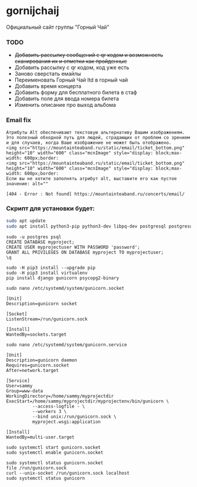 # gornijchaij
Официальный сайт группы "Горный Чай"

### TODO
- ~~Добавить рассылку сообщений с qr кодом и возможность сканирования их и отметки как пройденные~~
- Добавить рассылку с qr кодом, код уже есть
- Заново сверстать емайлы
- Переименовать Горный Чай ltd в горный чай
- Добавить время концерта
- Добавить форму для бесплатного билета в стаф
- Добавить поле для ввода номера билета
- Изменить описание про выход альбома

### Email fix

```
Атрибуты Alt обеспечивают текстовую альтернативу Вашим изображениям.
Это полезный обходной путь для людей, страдающих от проблем со зрением и для случаев, когда Ваше изображение не может быть отображено.
<img src="https://mountainteaband.ru/static/email/ticket_bottom.png" height="10" width="600" class="mcnImage" style="display: block;max-width: 600px;border:
<img src="https://mountainteaband.ru/static/email/ticket_bottom.png" height="10" width="600" class="mcnImage" style="display: block;max-width: 600px;border:
Если вы не хотите заполнять атрибут alt, выставите его как пустое значение: alt=""
```

```
[404 - Error : Not found] https://mountainteaband.ru/concerts/email/
```

### Скрипт для установки будет:

```bash
sudo apt update
sudo apt install python3-pip python3-dev libpq-dev postgresql postgresql-contrib nginx curl
```

```
sudo -u postgres psql
CREATE DATABASE myproject;
CREATE USER myprojectuser WITH PASSWORD 'password';
GRANT ALL PRIVILEGES ON DATABASE myproject TO myprojectuser;
\q
```

```
sudo -H pip3 install --upgrade pip
sudo -H pip3 install virtualenv
pip install django gunicorn psycopg2-binary
```
```
sudo nano /etc/systemd/system/gunicorn.socket

[Unit]
Description=gunicorn socket

[Socket]
ListenStream=/run/gunicorn.sock

[Install]
WantedBy=sockets.target
```

```
sudo nano /etc/systemd/system/gunicorn.service

[Unit]
Description=gunicorn daemon
Requires=gunicorn.socket
After=network.target

[Service]
User=sammy
Group=www-data
WorkingDirectory=/home/sammy/myprojectdir
ExecStart=/home/sammy/myprojectdir/myprojectenv/bin/gunicorn \
          --access-logfile - \
          --workers 3 \
          --bind unix:/run/gunicorn.sock \
          myproject.wsgi:application

[Install]
WantedBy=multi-user.target
```

```
sudo systemctl start gunicorn.socket
sudo systemctl enable gunicorn.socket
```

```
sudo systemctl status gunicorn.socket
file /run/gunicorn.sock
curl --unix-socket /run/gunicorn.sock localhost
sudo systemctl status gunicorn
```



